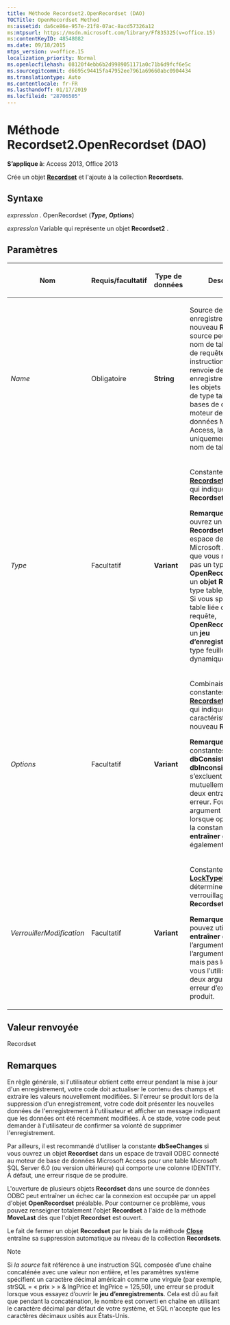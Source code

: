 ```yaml
---
title: Méthode Recordset2.OpenRecordset (DAO)
TOCTitle: OpenRecordset Method
ms:assetid: da6ce86e-957e-21f8-07ac-8acd57326a12
ms:mtpsurl: https://msdn.microsoft.com/library/Ff835325(v=office.15)
ms:contentKeyID: 48548082
ms.date: 09/18/2015
mtps_version: v=office.15
localization_priority: Normal
ms.openlocfilehash: 08120f4ebb6b2d9989051171a0c71b6d9fcf6e5c
ms.sourcegitcommit: d6695c94415fa47952ee7961a69660abc0904434
ms.translationtype: Auto
ms.contentlocale: fr-FR
ms.lasthandoff: 01/17/2019
ms.locfileid: "28706505"
---
```

# <a name="recordset2openrecordset-method-dao"></a>Méthode Recordset2.OpenRecordset (DAO)

**S’applique à**: Access 2013, Office 2013

Crée un objet **[Recordset](recordset-object-dao.md)** et l'ajoute à la collection **Recordsets**.

## <a name="syntax"></a>Syntaxe

*expression* . OpenRecordset (***Type***, ***Options***)

*expression* Variable qui représente un objet **Recordset2** .

## <a name="parameters"></a>Paramètres

<table>
<colgroup>
<col style="width: 25%" />
<col style="width: 25%" />
<col style="width: 25%" />
<col style="width: 25%" />
</colgroup>
<thead>
<tr class="header">
<th><p>Nom</p></th>
<th><p>Requis/facultatif</p></th>
<th><p>Type de données</p></th>
<th><p>Description</p></th>
</tr>
</thead>
<tbody>
<tr class="odd">
<td><p><em>Name</em></p></td>
<td><p>Obligatoire</p></td>
<td><p><strong>String</strong></p></td>
<td><p>Source des enregistrements du nouveau <strong>Recordset</strong>. La source peut être un nom de table, un nom de requête ou une instruction SQL qui renvoie des enregistrements. Pour les objets <strong>Recordset</strong> de type table dans les bases de données du moteur de base de données Microsoft Access, la source peut uniquement être un nom de table.  </p></td>
</tr>
<tr class="even">
<td><p><em>Type</em></p></td>
<td><p>Facultatif</p></td>
<td><p><strong>Variant</strong></p></td>
<td><p>Constante <strong><a href="recordsettypeenum-enumeration-dao.md">RecordsetTypeEnum</a></strong> qui indique le type de <strong>Recordset</strong> à ouvrir.</p><p><strong>Remarque</strong>: Si vous ouvrez un <STRONG>objet Recordset</STRONG> dans un espace de travail Microsoft Access et que vous ne spécifiez pas un type, <STRONG>OpenRecordset</STRONG> crée un <STRONG>objet Recordset</STRONG>de type table, si possible. Si vous spécifiez une table liée ou une requête, <STRONG>OpenRecordset</STRONG> crée un <STRONG>jeu d’enregistrements</STRONG>de type feuille de réponse dynamique.</p>
</td>
</tr>
<tr class="odd">
<td><p><em>Options</em></p></td>
<td><p>Facultatif</p></td>
<td><p><strong>Variant</strong></p></td>
<td><p>Combinaison de constantes <strong><a href="recordsetoptionenum-enumeration-dao.md">RecordsetOptionEnum</a></strong> qui indiquent les caractéristiques du nouveau <strong>Recordset</strong>.</p><p><strong>Remarque</strong>: l’une des constantes <STRONG>dbConsistent</STRONG> et <STRONG>dbInconsistent</STRONG> s’excluent mutuellement, et les deux entraîne une erreur. Fournir un argument lockedits lorsque options utilise la constante <STRONG>peut entraîner</STRONG> génère également une erreur.</p>
</td>
</tr>
<tr class="even">
<td><p><em>VerrouillerModification</em></p></td>
<td><p>Facultatif</p></td>
<td><p><strong>Variant</strong></p></td>
<td><p>Constante <strong><a href="locktypeenum-enumeration-dao.md">LockTypeEnum</a></strong> qui détermine le verrouillage du <strong>Recordset</strong>.</p><p><strong>Remarque</strong>: vous pouvez utiliser <STRONG>peut entraîner</STRONG> dans l’argument options ou l’argument lockedits, mais pas les deux. Si vous l’utilisez pour les deux arguments, une erreur d’exécution se produit.</p>
</td>
</tr>
</tbody>
</table>


## <a name="return-value"></a>Valeur renvoyée

Recordset

## <a name="remarks"></a>Remarques

En règle générale, si l'utilisateur obtient cette erreur pendant la mise à jour d'un enregistrement, votre code doit actualiser le contenu des champs et extraire les valeurs nouvellement modifiées. Si l'erreur se produit lors de la suppression d'un enregistrement, votre code doit présenter les nouvelles données de l'enregistrement à l'utilisateur et afficher un message indiquant que les données ont été récemment modifiées. À ce stade, votre code peut demander à l'utilisateur de confirmer sa volonté de supprimer l'enregistrement.

Par ailleurs, il est recommandé d'utiliser la constante **dbSeeChanges** si vous ouvrez un objet **Recordset** dans un espace de travail ODBC connecté au moteur de base de données Microsoft Access pour une table Microsoft SQL Server 6.0 (ou version ultérieure) qui comporte une colonne IDENTITY. À défaut, une erreur risque de se produire.

L'ouverture de plusieurs objets **Recordset** dans une source de données ODBC peut entraîner un échec car la connexion est occupée par un appel d'objet **OpenRecordset** préalable. Pour contourner ce problème, vous pouvez renseigner totalement l'objet **Recordset** à l'aide de la méthode **MoveLast** dès que l'objet **Recordset** est ouvert.

Le fait de fermer un objet **Recordset** par le biais de la méthode **[Close](connection-close-method-dao.md)** entraîne sa suppression automatique au niveau de la collection **Recordsets**.

> [!NOTE]
> Si *la source* fait référence à une instruction SQL composée d’une chaîne concaténée avec une valeur non entière, et les paramètres système spécifient un caractère décimal américain comme une virgule (par exemple, strSQL = « prix &gt; » &amp; lngPrice et lngPrice = 125,50), une erreur se produit lorsque vous essayez d’ouvrir le **jeu d’enregistrements**. Cela est dû au fait que pendant la concaténation, le nombre est converti en chaîne en utilisant le caractère décimal par défaut de votre système, et SQL n'accepte que les caractères décimaux usités aux États-Unis.


